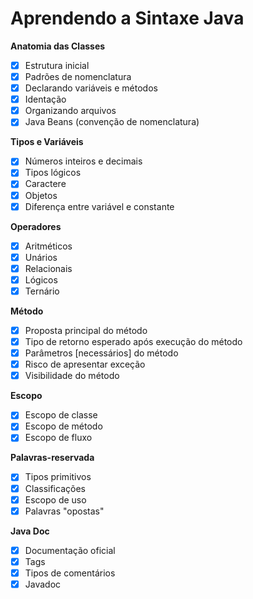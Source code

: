 # Aprendendo a Sintaxe Java

**Anatomia das Classes**
- [x] Estrutura inicial
- [x] Padrões de nomenclatura
- [x] Declarando variáveis e métodos
- [x] Identação
- [x] Organizando arquivos
- [x] Java Beans (convenção de nomenclatura)

**Tipos e Variáveis**
- [x] Números inteiros e decimais
- [x] Tipos lógicos
- [x] Caractere
- [x] Objetos
- [x] Diferença entre variável e constante

**Operadores**
- [x] Aritméticos
- [x] Unários
- [x] Relacionais
- [x] Lógicos
- [x] Ternário 

**Método**
- [x] Proposta principal do método
- [x] Tipo de retorno esperado após execução do método
- [x] Parâmetros [necessários] do método
- [x] Risco de apresentar exceção
- [x] Visibilidade do método

**Escopo**
- [x] Escopo de classe
- [x] Escopo de método
- [x] Escopo de fluxo

**Palavras-reservada**
- [x] Tipos primitivos
- [x] Classificações
- [x] Escopo de uso
- [x] Palavras "opostas"

**Java Doc**
- [x] Documentação oficial
- [x] Tags
- [x] Tipos de comentários
- [x] Javadoc